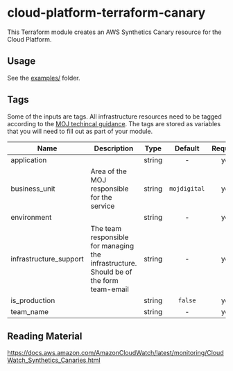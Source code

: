 # cloud-platform-terraform-canary

This Terraform module creates an AWS Synthetics Canary resource for the Cloud Platform.

## Usage

See the [examples/](examples/) folder.

<!--- BEGIN_TF_DOCS --->

<!--- END_TF_DOCS --->

## Tags

Some of the inputs are tags. All infrastructure resources need to be tagged according to the [MOJ techincal guidance](https://ministryofjustice.github.io/technical-guidance/standards/documenting-infrastructure-owners/#documenting-owners-of-infrastructure). The tags are stored as variables that you will need to fill out as part of your module.

| Name | Description | Type | Default | Required |
|------|-------------|:----:|:-----:|:-----:|
| application |  | string | - | yes |
| business_unit | Area of the MOJ responsible for the service | string | `mojdigital` | yes |
| environment |  | string | - | yes |
| infrastructure_support | The team responsible for managing the infrastructure. Should be of the form team-email | string | - | yes |
| is_production |  | string | `false` | yes |
| team_name |  | string | - | yes |

## Reading Material

https://docs.aws.amazon.com/AmazonCloudWatch/latest/monitoring/CloudWatch_Synthetics_Canaries.html
